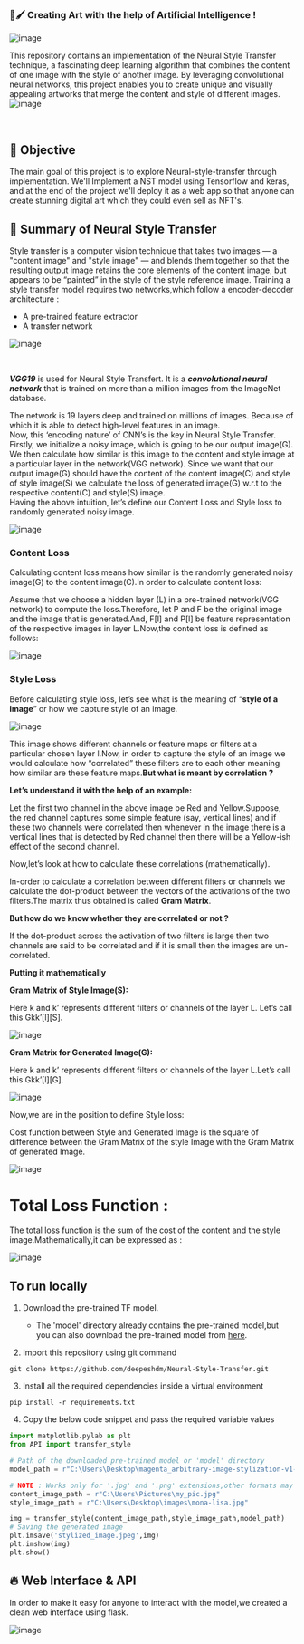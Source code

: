
### 🎨🖌 Creating Art with the help of Artificial Intelligence !

![image](https://github.com/Dreys-bot/Neural-Style-Transfert/blob/main/ezgif.com-video-to-gif.gif)

This repository contains an implementation of the Neural Style Transfer technique, a fascinating deep learning algorithm that combines the content of one image with the style of another image. By leveraging convolutional neural networks, this project enables you to create unique and visually appealing artworks that merge the content and style of different images.
<br> <!-- line break -->
![image](https://github.com/Dreys-bot/Neural-Style-Transfert/blob/main/result.png)

<br> <!-- line break -->


## 🎯 Objective 
The main goal of this project is to explore Neural-style-transfer through implementation. We'll Implement a NST model using Tensorflow and keras, and at the end of the project we'll deploy it as a web app so that anyone can create stunning digital art which they could even sell as NFT's.


## 📝 Summary of Neural Style Transfer

Style transfer is a computer vision technique that takes two images — a "content image" and "style image" — and blends them together so that the resulting output image retains the core elements of the content image, but appears to be “painted” in the style of the style reference image. Training a style transfer model requires two networks,which follow a encoder-decoder architecture : 
- A pre-trained feature extractor 
- A transfer network


![image](https://github.com/Dreys-bot/Neural-Style-Transfert/blob/main/nst%20architecture.jpg)

<br> <!-- line break -->



***VGG19*** is used for Neural Style Transfert. It is a ***convolutional neural network*** that is trained on more than a million images from the ImageNet database. 

The network is 19 layers deep and trained on millions of images. Because of which it is able to detect high-level features in an image.  
Now, this ‘encoding nature’ of CNN’s is the key in Neural Style Transfer. Firstly, we initialize a noisy image, which is going to be our output image(G). We then calculate how similar is this image to the content and style image at a particular layer in the network(VGG network). Since we want that our output image(G) should have the content of the content image(C) and style of style image(S) we calculate the loss of generated image(G) w.r.t to the respective content(C) and style(S) image.  
Having the above intuition, let’s define our Content Loss and Style loss to randomly generated noisy image.

![image](https://github.com/Dreys-bot/Neural-Style-Transfert/blob/main/Pasted%20image%2020230823111307.png)
<br> <!-- line break -->


### Content Loss

Calculating content loss means how similar is the randomly generated noisy image(G) to the content image(C).In order to calculate content loss:

Assume that we choose a hidden layer (L) in a pre-trained network(VGG network) to compute the loss.Therefore, let P and F be the original image and the image that is generated.And, F[l] and P[l] be feature representation of the respective images in layer L.Now,the content loss is defined as follows:

![image](https://github.com/Dreys-bot/Neural-Style-Transfert/blob/main/0_PJK8-P3tBWrUV1q1.png)

### Style Loss

Before calculating style loss, let’s see what is the meaning of “**style of a image**” or how we capture style of an image.

![image](https://github.com/Dreys-bot/Neural-Style-Transfert/blob/main/0_dyVKNRn36XORjr9v.png)


This image shows different channels or feature maps or filters at a particular chosen layer l.Now, in order to capture the style of an image we would calculate how “correlated” these filters are to each other meaning how similar are these feature maps.**But what is meant by correlation ?**

**Let’s understand it with the help of an example:**

Let the first two channel in the above image be Red and Yellow.Suppose, the red channel captures some simple feature (say, vertical lines) and if these two channels were correlated then whenever in the image there is a vertical lines that is detected by Red channel then there will be a Yellow-ish effect of the second channel.

Now,let’s look at how to calculate these correlations (mathematically).

In-order to calculate a correlation between different filters or channels we calculate the dot-product between the vectors of the activations of the two filters.The matrix thus obtained is called **Gram Matrix**.

**But how do we know whether they are correlated or not ?**

If the dot-product across the activation of two filters is large then two channels are said to be correlated and if it is small then the images are un-correlated.

**Putting it mathematically**

**Gram Matrix of Style Image(S):**

Here k and k’ represents different filters or channels of the layer L. Let’s call this Gkk’[l][S].

![image](https://github.com/Dreys-bot/Neural-Style-Transfert/blob/main/0_L8Y_zB0tWkcxFKMh.png)
                    

**Gram Matrix for Generated Image(G):**

Here k and k’ represents different filters or channels of the layer L.Let’s call this Gkk’[l][G].

![image](https://github.com/Dreys-bot/Neural-Style-Transfert/blob/main/0_yjkYrNf7A_oMB_2V.png) 


Now,we are in the position to define Style loss:

Cost function between Style and Generated Image is the square of difference between the Gram Matrix of the style Image with the Gram Matrix of generated Image.

![image](https://github.com/Dreys-bot/Neural-Style-Transfert/blob/main/0_2LrpMFwbhD8OePdd.png)

# Total Loss Function :

The total loss function is the sum of the cost of the content and the style image.Mathematically,it can be expressed as :

![image](https://github.com/Dreys-bot/Neural-Style-Transfert/blob/main/0_JPXny-rYTIeZRSb4.png)


## To run locally

1. Download the pre-trained TF model.

    - The 'model' directory already contains the pre-trained model,but you can also download the pre-trained model from [here](https://tfhub.dev/google/magenta/arbitrary-image-stylization-v1-256/2).

2. Import this repository using git command
```
git clone https://github.com/deepeshdm/Neural-Style-Transfer.git
```
3. Install all the required dependencies inside a virtual environment
```
pip install -r requirements.txt
```
4. Copy the below code snippet and pass the required variable values
```python
import matplotlib.pylab as plt
from API import transfer_style

# Path of the downloaded pre-trained model or 'model' directory
model_path = r"C:\Users\Desktop\magenta_arbitrary-image-stylization-v1-256_2"

# NOTE : Works only for '.jpg' and '.png' extensions,other formats may give error
content_image_path = r"C:\Users\Pictures\my_pic.jpg"
style_image_path = r"C:\Users\Desktop\images\mona-lisa.jpg"

img = transfer_style(content_image_path,style_image_path,model_path)
# Saving the generated image
plt.imsave('stylized_image.jpeg',img)
plt.imshow(img)
plt.show()
```

## 🔥 Web Interface & API

In order to make it easy for anyone to interact with the model,we created a clean web interface using flask.

![image](https://github.com/Dreys-bot/Neural-Style-Transfert/blob/main/ezgif.com-video-to-gif.gif)















